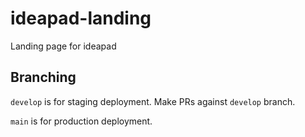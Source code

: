 # ideapad-landing
Landing page for ideapad

## Branching

`develop` is for staging deployment. Make PRs against `develop` branch.

`main` is for production deployment.
